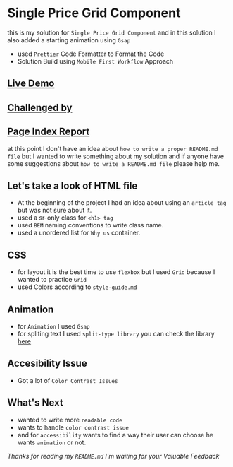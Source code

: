 # Single Price Grid Component

this is my solution for `Single Price Grid Component`  and in this solution I also added a starting animation using `Gsap`
* used `Prettier` Code Formatter to Format the Code
* Solution Build using `Mobile First Workflow` Approach

## [Live Demo](https://frontend-mentor-solutions-by-ss.netlify.app/newbie/single-price-grid-component/)
## [Challenged by](https://www.frontendmentor.io/challenges/single-price-grid-component-5ce41129d0ff452fec5abbbc/hub)
## [Page Index Report](https://pagespeed.web.dev/analysis/https-frontend-mentor-solutions-by-ss-netlify-app-newbie-single-price-grid-component/goz22ptyvv?form_factor=mobile)

at this point I don't have an idea about `how to write a proper README.md file` but I wanted to write something about my solution and if anyone have some suggestions about `how to write a README.md file` please help me.

## Let's take a look of HTML file

* At the beginning of the project I had an idea about using an `article tag` but was not sure about it.
* used a sr-only class for `<h1> tag`
* used `BEM` naming conventions to write class name.
* used a unordered list for `Why us` container.

## CSS 

* for layout it is the best time to use `flexbox` but I used `Grid` because I wanted to practice `Grid`
* used Colors according to `style-guide.md`

## Animation

* for `Animation` I used `Gsap`
* for spliting text I used `split-type library` you can check the library [here](https://npm.io/package/split-type)

## Accesibility Issue

* Got a lot of `Color Contrast Issues`

## What's Next

* wanted to write more `readable code`
* wants to handle `color contrast issue`
* and for `accessibility` wants to find a way their user can choose he wants `animation` or not.

*Thanks for reading my `README.md` 
I'm waiting for your Valuable Feedback*
